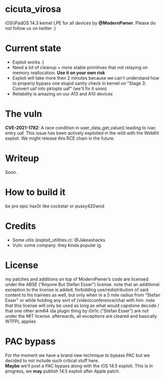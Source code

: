 # cicuta_virosa
iOS\iPadOS 14.3 kernel LPE for all devices by **@ModernPwner**. Please do not follow us on twitter :)

# Current state
- Exploit works :)
- Need a lot of cleanup + more stable primitives that not relaying on memory reallocation. **Use it on your own risk**
- Exploit will take more then 2 minutes because we can't understand how to properly bypass one stupid sanity check in kernel on "Stage 3: Convert uaf into pktopts uaf" (we'll fix it soon)
- Reliability is amazing on our A13 and A10 devices

# The vuln
**CVE-2021-1782**: A race condition in user_data_get_value() leading to ivac entry uaf. This issue has been actively exploited in the wild with the WebKit exploit. We might release this RCE chain in the future.

# Writeup
Soon.

# How to build it
be pro epic hax0r like cockstar or pussy420wnd

# Credits
- Some utils (exploit_utilities.c): @Jakeashacks
- Vuln: some company. they kinda popular ig. 

# License
my patches and additions on top of ModernPwner’s code are licensed under the ABSE (“Anyone But Stefan Esser”) license.
note that an additional exception to the license is added, forbidding use/redistribution of said content to his
trainees as well, but only when in a 5 mile radius from “Stefan Esser” or while holding any sort of (video)conference/chat with him.
note that this license will only be used as long as what would capstone decode / that one other arm64 ida
plugin thing by i0n1c (“Stefan Esser”) are not under the MIT license.
afterwards, all exceptions are cleared and basically WTFPL applies

# PAC bypass
For the moment we have a brand new technique to bypass PAC but we decided to not include such critical stuff here.  
**Maybe** we'll post a PAC bypass along with the iOS 14.5 exploit. This is in progress, we **may** publish 14.5 exploit after Apple patch. 
